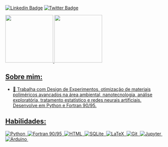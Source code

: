 [![Linkedin Badge](https://img.shields.io/badge/-LinkedIn-blue?style=flat-square&logo=Linkedin&logoColor=white&link=https://www.linkedin.com/in/pojucan)](https://www.linkedin.com/in/pojucan/)
[![Twitter Badge](https://img.shields.io/badge/-Twitter-1ca0f1?style=flat-square&labelColor=1ca0f1&logo=twitter&logoColor=white&link=https://x.com/s0ph1h)](https://x.com/s0ph1h)

<div>
  <a href="https://github.com/pojucan">
  <img height="150em" src="https://github-readme-stats.vercel.app/api?username=pojucan&show_icons=true&theme=dark&include_all_commits=true&count_private=true"/>
  <img height="150em" src="https://github-readme-stats.vercel.app/api/top-langs/?username=pojucan&layout=compact&langs_count=8&theme=dark"/>
</div>

## Sobre mim:

- 🔭 Trabalha com Design de Experimentos, otimização de materiais poliméricos avançados na área ambiental, nanotecnologia, análise exploratória, tratamento estatístico e redes neurais artificiais. Desenvolve em Python e Fortran 90/95.

## Habilidades:

![Python](https://img.shields.io/badge/python-3670A0?style=for-the-badge&logo=python&logoColor=ffdd54)&nbsp;
![Fortran 90/95](https://img.shields.io/badge/Fortran_90/95-%238A4F9E?style=for-the-badge&logo=fortran&logoColor=white)&nbsp;
![HTML](https://img.shields.io/badge/HTML5-E34F26?style=for-the-badge&logo=html5&logoColor=white)&nbsp;
![SQLite](https://img.shields.io/badge/SQLite-%23003B57?style=for-the-badge&logo=sqlite&logoColor=white)&nbsp;
![LaTeX](https://img.shields.io/badge/LaTeX-%23008080?style=for-the-badge&logo=latex&logoColor=white)&nbsp;
![Git](https://img.shields.io/badge/GIT-black?style=for-the-badge&logo=git&logoColor=red)&nbsp;
![Jupyter](https://img.shields.io/badge/Jupyter-%23F37626?style=for-the-badge&logo=jupyter&logoColor=white)&nbsp;
![Arduino](https://img.shields.io/badge/Arduino-%2300979D?style=for-the-badge&logo=arduino&logoColor=white)&nbsp;

<!--[<img align="left" src="https://raw.githubusercontent.com/github/explore/80688e429a7d4ef2fca1e82350fe8e3517d3494d/topics/latex/latex.png" width="90">](https://github.com/topics/latex)-->

<!--[<img align="left" src="https://raw.githubusercontent.com/github/explore/5103391a5a07b690f170019df10d2e6f9d1f3b09/topics/fortran/fortran.png" width="60">](https://github.com/topics/fortran90)-->

<!-- <img align="left" alt="Python" width="80px" src="https://raw.githubusercontent.com/github/explore/80688e429a7d4ef2fca1e82350fe8e3517d3494d/topics/python/python.png" /> -->

<!--<img align="left" height="70" src="https://raw.githubusercontent.com/github/explore/2d218e3aa252dc90eef269b34eeec1fbd15dc07e/topics/sqlite/sqlite.png">-->

<!--<img align="left" height="60" src="https://raw.githubusercontent.com/github/explore/80688e429a7d4ef2fca1e82350fe8e3517d3494d/topics/git/git.png"> -->

<!--<img align="left" height="70" src="https://raw.githubusercontent.com/github/explore/80688e429a7d4ef2fca1e82350fe8e3517d3494d/topics/jupyter-notebook/jupyter-notebook.png">-->

<!-- <img align="left" alt="HTML5" width="60px" src="https://raw.githubusercontent.com/github/explore/80688e429a7d4ef2fca1e82350fe8e3517d3494d/topics/html/html.png" /> -->

<!--<img align="left" alt="Arduino" width="60px"  src=https://raw.githubusercontent.com/github/explore/80688e429a7d4ef2fca1e82350fe8e3517d3494d/topics/arduino/arduino.png >-->
